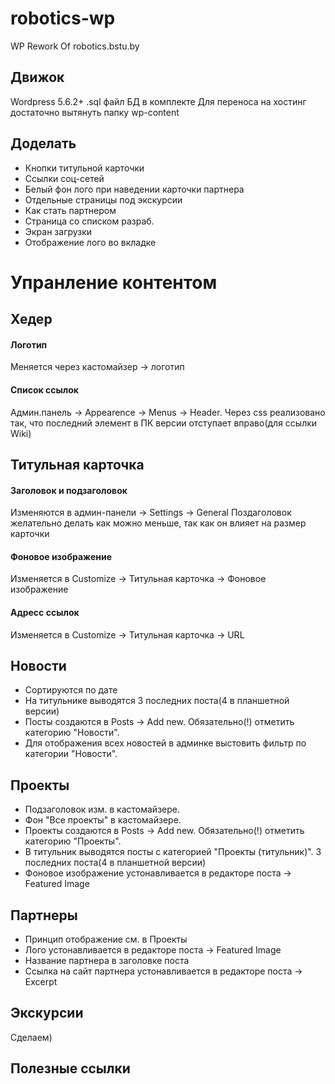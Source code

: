 # robotics-wp
WP Rework Of robotics.bstu.by

## Движок
Wordpress 5.6.2+
.sql файл БД в комплекте
Для переноса на хостинг достаточно вытянуть папку wp-content

## Доделать
* Кнопки титульной карточки
* Ссылки соц-сетей
* Белый фон лого при наведении карточки партнера
* Отдельные страницы под экскурсии
* Как стать партнером
* Страница со списком разраб.
* Экран загрузки
* Отображение лого во вкладке

# Упранление контентом
## Хедер
#### Логотип
Меняется через кастомайзер -> логотип

#### Список ссылок
Админ.панель -> Appearence -> Menus -> Header.
Через css реализовано так, что последний элемент в ПК версии отступает вправо(для ссылки Wiki)

## Титульная карточка
#### Заголовок и подзаголовок
Изменяются в админ-панели -> Settings -> General
Поздаголовок желательно делать как можно меньше, так как он влияет на размер карточки

#### Фоновое изображение
Изменяется в Customize -> Титульная карточка -> Фоновое изображение

#### Адресс ссылок
Изменяется в Customize -> Титульная карточка -> URL

## Новости

* Сортируются по дате
* На титульнике выводятся 3 последних поста(4 в планшетной версии)
* Посты создаются в Posts -> Add new. Обязательно(!) отметить категорию "Новости".
* Для отображения всех новостей в админке выстовить фильтр по категории "Новости".

## Проекты

* Подзаголовок изм. в кастомайзере.
* Фон "Все проекты" в кастомайзере.
* Проекты создаются в Posts -> Add new. Обязательно(!) отметить категорию "Проекты".
* В титульник выводятся посты с категорией "Проекты (титульник)". 3 последних поста(4 в планшетной версии)
* Фоновое изображение устонавливается в редакторе поста -> Featured Image

## Партнеры

* Принцип отображение см. в Проекты
* Лого устонавливается в редакторе поста -> Featured Image
* Название партнера в заголовке поста
* Ссылка на сайт партнера устонавливается в редакторе поста -> Excerpt

## Экскурсии

Сделаем)

## Полезные ссылки









